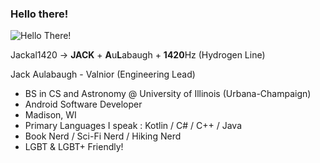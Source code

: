 ### Hello there! 
![Hello There!](https://media.giphy.com/media/Nx0rz3jtxtEre/giphy.gif)

Jackal1420 -> 
  **JACK** + **A**u**L**abaugh + **1420**Hz (Hydrogen Line)

Jack Aulabaugh - Valnior (Engineering Lead) 
- BS in CS and Astronomy @ University of Illinois (Urbana-Champaign)
- Android Software Developer
- Madison, WI
- Primary Languages I speak : Kotlin / C# / C++ / Java 
- Book Nerd / Sci-Fi Nerd / Hiking Nerd
- LGBT & LGBT+ Friendly! 
<!--
**Jackal1420/Jackal1420** is a ✨ _special_ ✨ repository because its `README.md` (this file) appears on your GitHub profile.

Here are some ideas to get you started:

- 🔭 I’m currently working on ...
- 🌱 I’m currently learning ...
- 👯 I’m looking to collaborate on ...
- 🤔 I’m looking for help with ...
- 💬 Ask me about ...
- 📫 How to reach me: ...
- 😄 Pronouns: ...
- ⚡ Fun fact: ...
-->
